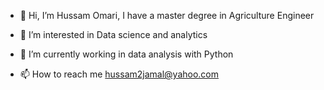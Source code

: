 - 👋 Hi, I’m Hussam Omari, I have a master degree in Agriculture Engineer
- 👀 I’m interested in Data science and analytics
- 🌱 I’m currently working in data analysis with Python

- 📫 How to reach me hussam2jamal@yahoo.com

<!---
Hussam-Omari/Hussam-Omari is a ✨ special ✨ repository because its `README.md` (this file) appears on your GitHub profile.
You can click the Preview link to take a look at your changes.
--->
